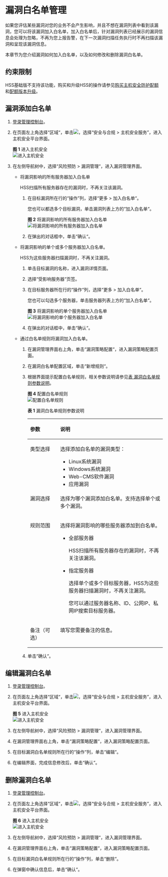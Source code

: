 # 漏洞白名单管理<a name="hss_01_0509"></a>

如果您评估某些漏洞对您的业务不会产生影响，并且不想在漏洞列表中看到该漏洞，您可以将该漏洞加入白名单，加入白名单后，针对漏洞列表已经展示的漏洞信息会处理为忽略，不再为您上报告警，在下一次漏洞扫描任务执行时不再扫描该漏洞和呈现该漏洞信息。

本章节为您介绍漏洞如何加入白名单，以及如何修改和删除漏洞白名单。

## 约束限制<a name="section1757413315280"></a>

HSS基础版不支持该功能，购买和升级HSS的操作请参见[购买主机安全防护配额](购买主机安全防护配额.md)和[配额版本升级](配额版本升级.md)。

## 漏洞添加白名单<a name="section501514125717"></a>

1.  [登录管理控制台](https://console.huaweicloud.com/?locale=zh-cn)。
2.  在页面左上角选择“区域“，单击![](figures/zh-cn_image_0000001517317834.png)，选择“安全与合规 \> 主机安全服务”，进入主机安全平台界面。

    **图 1**  进入主机安全<a name="hss_01_0141_hss_01_0234_fig1855613765114"></a>  
    ![](figures/进入主机安全.png "进入主机安全")

3.  在左侧导航树中，选择“风险预防  \>  漏洞管理“，进入漏洞管理界面。
    -   将漏洞影响的所有服务器加入白名单

        HSS扫描所有服务器存在的漏洞时，不再关注该漏洞。

        1.  在目标漏洞所在行的“操作”列，选择“更多  \>   加入白名单“。

            您也可以都选多个目标漏洞，单击漏洞列表上方的“加入白名单“。

            **图 2**  将漏洞影响的所有服务器加入白名单<a name="hss_01_0141_fig20521185816496"></a>  
            ![](figures/将漏洞影响的所有服务器加入白名单.png "将漏洞影响的所有服务器加入白名单")

        2.  在弹出的对话框中，单击“确认“。

    -   将漏洞影响的单个或多个服务器加入白名单。

        HSS为这些服务器扫描漏洞时，不再关注漏洞。

        1.  单击目标漏洞的名称，进入漏洞详情页面。
        2.  选择“受影响服务器“页签。
        3.  在目标服务器所在行的“操作“列，选择“更多  \>   加入白名单“。

            您也可以勾选多个服务器，单击服务器列表上方的“加入白名单“。

            **图 3**  将漏洞影响的单个服务器加入白名单<a name="hss_01_0141_fig16825161204914"></a>  
            ![](figures/将漏洞影响的单个服务器加入白名单.png "将漏洞影响的单个服务器加入白名单")

        4.  在弹出的对话框中，单击“确认“。

    -   通过白名单规则将漏洞加入白名单。
        1.  在漏洞管理界面右上角，单击“漏洞策略配置“，进入漏洞策略配置页面。
        2.  在漏洞白名单配置区域，单击“新增规则“。
        3.  根据界面提示配置白名单规则，相关参数说明请参见[表 漏洞白名单规则参数说明](#hss_01_0141_table15714142382020)。

            **图 4**  配置白名单规则<a name="hss_01_0141_fig1673802719417"></a>  
            ![](figures/配置白名单规则.png "配置白名单规则")

            **表 1**  漏洞白名单规则参数说明

            <a name="hss_01_0141_table15714142382020"></a>
            <table><thead align="left"><tr id="hss_01_0141_row11715172362011"><th class="cellrowborder" valign="top" width="22.3%" id="mcps1.2.3.1.1"><p id="hss_01_0141_p2715112312016"><a name="hss_01_0141_p2715112312016"></a><a name="hss_01_0141_p2715112312016"></a>参数</p>
            </th>
            <th class="cellrowborder" valign="top" width="77.7%" id="mcps1.2.3.1.2"><p id="hss_01_0141_p1671515232207"><a name="hss_01_0141_p1671515232207"></a><a name="hss_01_0141_p1671515232207"></a>说明</p>
            </th>
            </tr>
            </thead>
            <tbody><tr id="hss_01_0141_row107152234209"><td class="cellrowborder" valign="top" width="22.3%" headers="mcps1.2.3.1.1 "><p id="hss_01_0141_p1471552316207"><a name="hss_01_0141_p1471552316207"></a><a name="hss_01_0141_p1471552316207"></a>类型选择</p>
            </td>
            <td class="cellrowborder" valign="top" width="77.7%" headers="mcps1.2.3.1.2 "><p id="hss_01_0141_p1165418296275"><a name="hss_01_0141_p1165418296275"></a><a name="hss_01_0141_p1165418296275"></a>选择添加白名单的漏洞类型：</p>
            <a name="hss_01_0141_ul589517137343"></a><a name="hss_01_0141_ul589517137343"></a><ul id="hss_01_0141_ul589517137343"><li>Linux系统漏洞</li><li>Windows系统漏洞</li><li>Web-CMS软件漏洞</li><li>应用漏洞</li></ul>
            </td>
            </tr>
            <tr id="hss_01_0141_row197151923102015"><td class="cellrowborder" valign="top" width="22.3%" headers="mcps1.2.3.1.1 "><p id="hss_01_0141_p1271519235206"><a name="hss_01_0141_p1271519235206"></a><a name="hss_01_0141_p1271519235206"></a>漏洞选择</p>
            </td>
            <td class="cellrowborder" valign="top" width="77.7%" headers="mcps1.2.3.1.2 "><p id="hss_01_0141_p15715162332018"><a name="hss_01_0141_p15715162332018"></a><a name="hss_01_0141_p15715162332018"></a>选择为哪个漏洞添加白名单。支持选择单个或多个漏洞。</p>
            </td>
            </tr>
            <tr id="hss_01_0141_row57158232208"><td class="cellrowborder" valign="top" width="22.3%" headers="mcps1.2.3.1.1 "><p id="hss_01_0141_p14716202382017"><a name="hss_01_0141_p14716202382017"></a><a name="hss_01_0141_p14716202382017"></a>规则范围</p>
            </td>
            <td class="cellrowborder" valign="top" width="77.7%" headers="mcps1.2.3.1.2 "><p id="hss_01_0141_p176540294270"><a name="hss_01_0141_p176540294270"></a><a name="hss_01_0141_p176540294270"></a>选择将漏洞影响的哪些服务器添加到白名单。</p>
            <a name="hss_01_0141_ul01021640142919"></a><a name="hss_01_0141_ul01021640142919"></a><ul id="hss_01_0141_ul01021640142919"><li>全部服务器<p id="hss_01_0141_p17222101910010"><a name="hss_01_0141_p17222101910010"></a><a name="hss_01_0141_p17222101910010"></a>HSS扫描所有服务器存在的漏洞时，不再关注该漏洞。</p>
            </li><li>指定服务器<p id="hss_01_0141_p946371410234"><a name="hss_01_0141_p946371410234"></a><a name="hss_01_0141_p946371410234"></a>选择单个或多个目标服务器，HSS为这些服务器扫描漏洞时，不再关注漏洞。</p>
            <p id="hss_01_0141_p927115324332"><a name="hss_01_0141_p927115324332"></a><a name="hss_01_0141_p927115324332"></a>您可以通过服务器名称、ID、公网IP、私网IP搜索目标服务器。</p>
            </li></ul>
            </td>
            </tr>
            <tr id="hss_01_0141_row145219292369"><td class="cellrowborder" valign="top" width="22.3%" headers="mcps1.2.3.1.1 "><p id="hss_01_0141_p752219295368"><a name="hss_01_0141_p752219295368"></a><a name="hss_01_0141_p752219295368"></a>备注（可选）</p>
            </td>
            <td class="cellrowborder" valign="top" width="77.7%" headers="mcps1.2.3.1.2 "><p id="hss_01_0141_p3522142919367"><a name="hss_01_0141_p3522142919367"></a><a name="hss_01_0141_p3522142919367"></a>填写您需要备注的信息。</p>
            </td>
            </tr>
            </tbody>
            </table>

        4.  单击“确认“。

## 编辑漏洞白名单<a name="section599810911219"></a>

1.  [登录管理控制台](https://console.huaweicloud.com/?locale=zh-cn)。
2.  在页面左上角选择“区域“，单击![](figures/zh-cn_image_0000001517317834.png)，选择“安全与合规 \> 主机安全服务”，进入主机安全平台界面。

    **图 5**  进入主机安全<a name="hss_01_0234_fig1855613765114"></a>  
    ![](figures/进入主机安全.png "进入主机安全")

1.  在左侧导航树中，选择“风险预防  \>  漏洞管理“，进入漏洞管理界面。
2.  在漏洞管理界面右上角，单击“漏洞策略配置“，进入漏洞策略配置页面。
3.  在目标漏洞白名单规则所在行的“操作“列，单击“编辑“。
4.  在编辑界面，完成信息修改后，单击“确认“。

## 删除漏洞白名单<a name="section2091116424715"></a>

1.  [登录管理控制台](https://console.huaweicloud.com/?locale=zh-cn)。
2.  在页面左上角选择“区域“，单击![](figures/zh-cn_image_0000001517317834.png)，选择“安全与合规 \> 主机安全服务”，进入主机安全平台界面。

    **图 6**  进入主机安全<a name="hss_01_0234_fig1855613765114_1"></a>  
    ![](figures/进入主机安全.png "进入主机安全")

3.  在左侧导航树中，选择“风险预防  \>  漏洞管理“，进入漏洞管理界面。
4.  在漏洞管理界面右上角，单击“漏洞策略配置“，进入漏洞策略配置页面。
5.  在目标漏洞白名单规则所在行的“操作“列，单击“删除“。
6.  在弹窗中确认信息后，单击“确认“。

